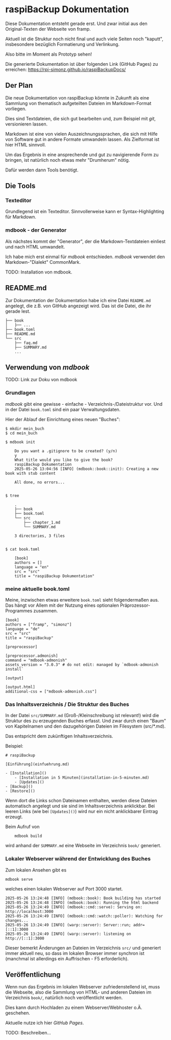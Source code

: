 # raspiBackup Dokumentation

Diese Dokumentation entsteht gerade erst. Und zwar initial aus den Original-Texten der Webseite von framp.

Aktuell ist die Struktur noch nicht final und auch viele Seiten noch "kaputt", insbesondere bezüglich Formatierung und Verlinkung.

Also bitte im Moment als Prototyp sehen!

Die generierte Dokumentation ist über folgenden Link (GitHub Pages) zu erreichen:
https://rpi-simonz.github.io/raspiBackupDocs/

## Der Plan

Die neue Dokumentation von raspiBackup könnte in Zukunft als eine Sammlung von thematisch aufgeteilten Dateien im Markdown-Format vorliegen.

Dies sind Textdateien, die sich gut bearbeiten und, zum Beispiel mit *git*, versionieren lassen.

Markdown ist eine von vielen Auszeichnungssprachen, die sich mit Hilfe von Software gut in andere Formate umwandeln lassen.
Als Zielformat ist hier HTML sinnvoll.

Um das Ergebnis in eine ansprechende und gut zu navigierende Form zu bringen, ist natürlich noch etwas mehr "Drumherum" nötig.

Dafür werden dann Tools benötigt.

## Die Tools

### Texteditor

Grundlegend ist ein Texteditor. Sinnvollerweise kann er Syntax-Highlighting für Markdown.

### mdbook - der Generator

Als nächstes kommt der "Generator", der die Markdown-Textdateien einliest und nach HTML umwandelt.

Ich habe mich erst einmal für *mdbook* entschieden. *mdbook* verwendet den Markdown-"Dialekt" CommonMark.

TODO: Installation von mdbook.


## README.md

Zur Dokumentation der Dokumentation habe ich eine Datei `README.md` angelegt, die z.B. von GitHub angezeigt wird.
Das ist die Datei, die ihr gerade lest.

    ├── book
    │   ├── ...
    ├── book.toml
    ├── README.md
    └── src
        ├── faq.md
        ├── SUMMARY.md
        ...

## Verwendung von *mdbook*

TODO: Link zur Doku von mdbook

### Grundlagen

*mdbook* gibt eine gewisse - einfache - Verzeichnis-/Dateistruktur vor.
Und in der Datei `book.toml` sind ein paar Verwaltungsdaten.


Hier der Ablauf der Einrichtung eines neuen "Buches":

    $ mkdir mein_buch
    $ cd mein_buch

    $ mdbook init

        Do you want a .gitignore to be created? (y/n)
        y
        What title would you like to give the book?
        raspiBackup Dokumentation
        2025-05-26 13:04:56 [INFO] (mdbook::book::init): Creating a new book with stub content

        All done, no errors...


    $ tree

        .
        ├── book
        ├── book.toml
        └── src
            ├── chapter_1.md
            └── SUMMARY.md

        3 directories, 3 files


    $ cat book.toml

        [book]
        authors = []
        language = "en"
        src = "src"
        title = "raspiBackup Dokumentation"


### meine aktuelle book.toml

Meine, inzwischen etwas erweitere `book.toml` sieht folgendermaßen aus.
Das hängt vor Allem mit der Nutzung eines optionalen Präprozessor-Programmes zusammen.

    [book]
    authors = ["framp", "simonz"]
    language = "de"
    src = "src"
    title = "raspiBackup"

    [preprocessor]

    [preprocessor.admonish]
    command = "mdbook-admonish"
    assets_version = "3.0.3" # do not edit: managed by `mdbook-admonish install`

    [output]

    [output.html]
    additional-css = ["mdbook-admonish.css"]


### Das Inhaltsverzeichnis / Die Struktur des Buches

In der Datei `src/SUMMARY.md` (Groß-/Kleinschreibung ist relevant!) wird die Struktur des zu erzeugenden Buches erfasst.
Und zwar durch einen "Baum" von Kapitelnamen und den dazugehörigen Dateien im Filesystem (src/*.md).

Das entspricht dem zukünftigen Inhaltsverzeichnis.

Beispiel:

    # raspiBackup

    [Einführung](einfuehrung.md)

    - [Installation]()
        - [Installation in 5 Minuten](installation-in-5-minuten.md)
        - [Updates]()
    - [Backup]()
    - [Restore]()

Wenn dort die Links schon Dateinamen enthalten, werden diese Dateien automatisch angelegt
und sie sind im Inhaltsverzeichnis anklickbar.
Bei leeren Links (wie bei `[Updates]()`) wird nur ein nicht anklickbarer Eintrag erzeugt.

Beim Aufruf von

        mdbook build

wird anhand der `SUMMARY.md` eine Webseite im Verzeichnis `book/` generiert.


### Lokaler Webserver während der Entwicklung des Buches

Zum lokalen Ansehen gibt es

    mdbook serve

welches einen lokalen Webserver auf Port 3000 startet.

    2025-05-26 13:24:48 [INFO] (mdbook::book): Book building has started
    2025-05-26 13:24:48 [INFO] (mdbook::book): Running the html backend
    2025-05-26 13:24:49 [INFO] (mdbook::cmd::serve): Serving on: http://localhost:3000
    2025-05-26 13:24:49 [INFO] (mdbook::cmd::watch::poller): Watching for changes...
    2025-05-26 13:24:49 [INFO] (warp::server): Server::run; addr=[::1]:3000
    2025-05-26 13:24:49 [INFO] (warp::server): listening on http://[::1]:3000

Dieser bemerkt Änderungen an Dateien im Verzeichnis `src/` und generiert immer aktuell neu,
so dass im lokalen Browser immer synchron ist (manchmal ist allerdings ein Auffrischen - F5 erforderlich).


## Veröffentlichung

Wenn nun das Ergebnis im lokalen Webserver zufriedenstellend ist,
muss die Webseite, also die Sammlung von HTML- und anderen Dateien im Verzeichnis `book/`,
natürlich noch veröffentlicht werden.

Dies kann durch Hochladen zu einem Webserver/Webhoster o.Ä. geschehen.

Aktuelle nutze ich hier *GitHub Pages*.

TODO: Beschreiben...

